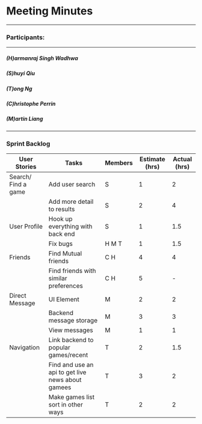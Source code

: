 # Meeting Minutes
---

### Participants:
***
##### (H)armanraj Singh Wadhwa
##### (S)huyi Qiu
##### (T)ong Ng
##### (C)hristophe Perrin
##### (M)artin Liang
***

### Sprint Backlog



| User Stories | Tasks | Members | Estimate (hrs) | Actual (hrs) |
| --- | --- | --- | --- | --- |
| Search/ Find a game | Add user search | S | 1 | 2 | 
|  | Add more detail to results| S | 2 | 4 | 
| User Profile | Hook up everything with back end | S | 1 | 1.5 | 
|  | Fix bugs | H M T | 1 | 1.5 | 
| Friends | Find Mutual friends  | C H| 4 | 4 | 
|  | Find friends with similar preferences | C H | 5 | - | 
| Direct Message | UI Element  | M | 2 | 2 | 
|  | Backend message storage | M | 3 | 3 | 
|  | View messages | M | 1 | 1 |
| Navigation | Link backend to popular games/recent  | T | 2 | 1.5 | 
|  | Find and use an api to get live news about gamees | T | 3 | 2 | 
|  | Make games list sort in other ways | T | 2 | 2 |
